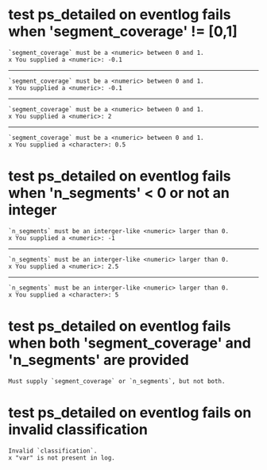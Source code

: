 # test ps_detailed on eventlog fails when 'segment_coverage' != [0,1]

    `segment_coverage` must be a <numeric> between 0 and 1.
    x You supplied a <numeric>: -0.1

---

    `segment_coverage` must be a <numeric> between 0 and 1.
    x You supplied a <numeric>: -0.1

---

    `segment_coverage` must be a <numeric> between 0 and 1.
    x You supplied a <numeric>: 2

---

    `segment_coverage` must be a <numeric> between 0 and 1.
    x You supplied a <character>: 0.5

# test ps_detailed on eventlog fails when 'n_segments' < 0 or not an integer

    `n_segments` must be an interger-like <numeric> larger than 0.
    x You supplied a <numeric>: -1

---

    `n_segments` must be an interger-like <numeric> larger than 0.
    x You supplied a <numeric>: 2.5

---

    `n_segments` must be an interger-like <numeric> larger than 0.
    x You supplied a <character>: 5

# test ps_detailed on eventlog fails when both 'segment_coverage' and 'n_segments' are provided

    Must supply `segment_coverage` or `n_segments`, but not both.

# test ps_detailed on eventlog fails on invalid classification

    Invalid `classification`.
    x "var" is not present in log.

